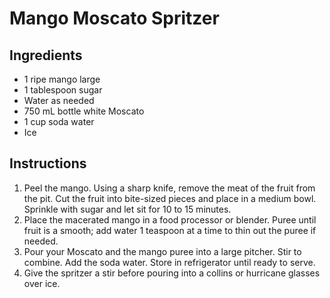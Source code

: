 # Mango Moscato Spritzer

## Ingredients

- 1 ripe mango large
- 1 tablespoon sugar
- Water as needed
- 750 mL bottle white Moscato
- 1 cup soda water
- Ice

## Instructions
 
1. Peel the mango. Using a sharp knife, remove the meat of the fruit from the pit. Cut the fruit into bite-sized pieces and place in a medium bowl. Sprinkle with sugar and let sit for 10 to 15 minutes.
1. Place the macerated mango in a food processor or blender. Puree until fruit is a smooth; add water 1 teaspoon at a time to thin out the puree if needed.
1. Pour your Moscato and the mango puree into a large pitcher. Stir to combine. Add the soda water. Store in refrigerator until ready to serve.
1. Give the spritzer a stir before pouring into a collins or hurricane glasses over ice.

